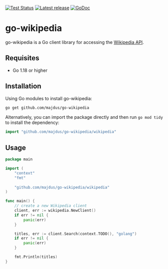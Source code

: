 [![Test Status](https://github.com/majdus/go-wikipedia/workflows/pre-commit/badge.svg)](https://github.com/majdus/go-wikipedia/actions?query=workflow%3Apre-commit)
[![Latest release](https://img.shields.io/github/release/majdus/go-wikipedia.svg)](https://github.com/majdus/go-wikipedia/releases)
[![GoDoc](https://godoc.org/github.com/majdus/go-wikipedia?status.svg)](https://godoc.org/github.com/majdus/go-wikipedia)

# go-wikipedia
go-wikipedia is a Go client library for accessing the [Wikipedia API](https://en.wikipedia.org/api/rest_v1/#/).

## Requisites

- Go 1.18 or higher

## Installation

Using Go modules to install go-wikipedia:

```bash
go get github.com/majdus/go-wikipedia
```

Alternatively, you can import the package directly and then run `go mod tidy` to install the dependency:

```go
import "github.com/majdus/go-wikipedia/wikipedia"
```

## Usage

```go
package main

import (
	"context"
	"fmt"
	
	"github.com/majdus/go-wikipedia/wikipedia"
)

func main() {
	// create a new Wikipedia client
	client, err := wikipedia.NewClient()
	if err != nil {
		panic(err)
	}

	titles, err := client.Search(context.TODO(), "golang")
	if err != nil {
		panic(err)
	}

	fmt.Println(titles)
}
```